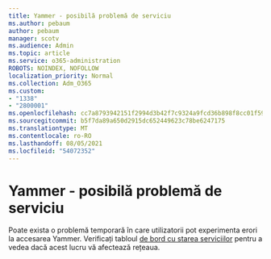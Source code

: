 ```yaml
---
title: Yammer - posibilă problemă de serviciu
ms.author: pebaum
author: pebaum
manager: scotv
ms.audience: Admin
ms.topic: article
ms.service: o365-administration
ROBOTS: NOINDEX, NOFOLLOW
localization_priority: Normal
ms.collection: Adm_O365
ms.custom:
- "1338"
- "2800001"
ms.openlocfilehash: cc7a8793942151f2994d3b42f7c9324a9fcd36b898f8cc01f59538294a7b8dc8
ms.sourcegitcommit: b5f7da89a650d2915dc652449623c78be6247175
ms.translationtype: MT
ms.contentlocale: ro-RO
ms.lasthandoff: 08/05/2021
ms.locfileid: "54072352"
---
```

# <a name="yammer---possible-service-issue"></a>Yammer - posibilă problemă de serviciu

Poate exista o problemă temporară în care utilizatorii pot experimenta erori la accesarea Yammer. Verificați tabloul [de bord cu starea serviciilor](https://admin.microsoft.com/AdminPortal/Home#/servicehealth) pentru a vedea dacă acest lucru vă afectează rețeaua.
